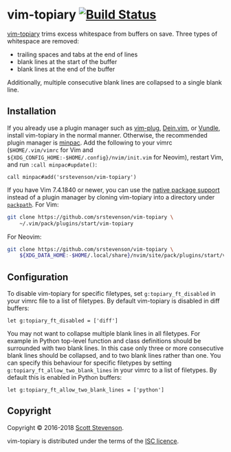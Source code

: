 # vim-topiary [![Build Status](https://travis-ci.org/srstevenson/vim-topiary.svg?branch=master)](https://travis-ci.org/srstevenson/vim-topiary)

[vim-topiary] trims excess whitespace from buffers on save. Three types of
whitespace are removed:

* trailing spaces and tabs at the end of lines
* blank lines at the start of the buffer
* blank lines at the end of the buffer

Additionally, multiple consecutive blank lines are collapsed to a single blank
line.

## Installation

If you already use a plugin manager such as [vim-plug], [Dein.vim], or
[Vundle], install vim-topiary in the normal
manner. Otherwise, the recommended plugin manager is [minpac]. Add the
following to your vimrc (`$HOME/.vim/vimrc` for Vim and
`${XDG_CONFIG_HOME:-$HOME/.config}/nvim/init.vim` for Neovim), restart Vim, and
run `:call minpac#update()`:

```viml
call minpac#add('srstevenson/vim-topiary')
```

If you have Vim 7.4.1840 or newer, you can use the [native package
support][packages] instead of a plugin manager by cloning vim-topiary into a
directory under [`packpath`][packpath]. For Vim:

```sh
git clone https://github.com/srstevenson/vim-topiary \
    ~/.vim/pack/plugins/start/vim-topiary
```

For Neovim:

```sh
git clone https://github.com/srstevenson/vim-topiary \
    ${XDG_DATA_HOME:-$HOME/.local/share}/nvim/site/pack/plugins/start/vim-topiary
```

## Configuration

To disable vim-topiary for specific filetypes, set `g:topiary_ft_disabled` in
your vimrc file to a list of filetypes. By default vim-topiary is disabled in
diff buffers:

```viml
let g:topiary_ft_disabled = ['diff']
```

You may not want to collapse multiple blank lines in all filetypes. For example
in Python top-level function and class definitions should be surrounded with
two blank lines. In this case only three or more consecutive blank lines should
be collapsed, and to two blank lines rather than one. You can specify this
behaviour for specific filetypes by setting
`g:topiary_ft_allow_two_blank_lines` in your vimrc to a list of filetypes. By
default this is enabled in Python buffers:

```viml
let g:topiary_ft_allow_two_blank_lines = ['python']
```

## Copyright

Copyright © 2016-2018 [Scott Stevenson].

vim-topiary is distributed under the terms of the [ISC licence].

[Dein.vim]: https://github.com/Shougo/dein.vim
[ISC licence]: https://opensource.org/licenses/ISC
[minpac]: https://github.com/k-takata/minpac
[packages]: https://neovim.io/doc/user/repeat.html#packages
[packpath]: https://neovim.io/doc/user/options.html#'packpath'
[Scott Stevenson]: https://scott.stevenson.io
[vim-plug]: https://github.com/junegunn/vim-plug
[vim-topiary]: https://github.com/srstevenson/vim-topiary
[Vundle]: https://github.com/VundleVim/Vundle.vim
